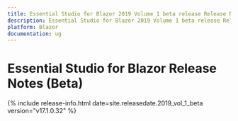 ```yaml
---
title: Essential Studio for Blazor 2019 Volume 1 beta release Release Notes  
description: Essential Studio for Blazor 2019 Volume 1 beta release Release Notes  
platform: Blazor
documentation: ug
---
```


# Essential Studio for Blazor  Release Notes (Beta) 

{% include release-info.html date=site.releasedate.2019_vol_1_beta  version="v17.1.0.32" %} 


